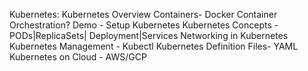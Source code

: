 Kubernetes:
Kubernetes Overview
Containers- Docker
Container Orchestration?
Demo - Setup Kubernetes
Kubernetes Concepts - PODs|ReplicaSets| Deployment|Services
Networking in Kubernetes
Kubernetes Management - Kubectl
Kubernetes Definition Files- YAML
Kubernetes on Cloud - AWS/GCP


